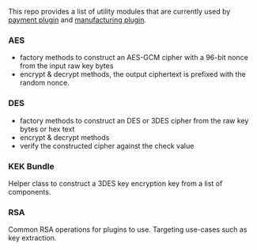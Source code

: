This repo provides a list of utility modules that are currently used by [payment plugin](https://github.com/transferwise/vault-plugin-secrets-payment) 
and [manufacturing plugin](https://github.com/transferwise/vault-plugin-secrets-manufacturing).

### AES
* factory methods to construct an AES-GCM cipher with a 96-bit nonce from the input raw key bytes
* encrypt & decrypt methods, the output ciphertext is prefixed with the random nonce.

### DES
* factory methods to construct an DES or 3DES cipher from the raw key bytes or hex text
* encrypt & decrypt methods
* verify the constructed cipher against the check value

### KEK Bundle
Helper class to construct a 3DES key encryption key from a list of components. 

### RSA
Common RSA operations for plugins to use. Targeting use-cases such as key extraction.

